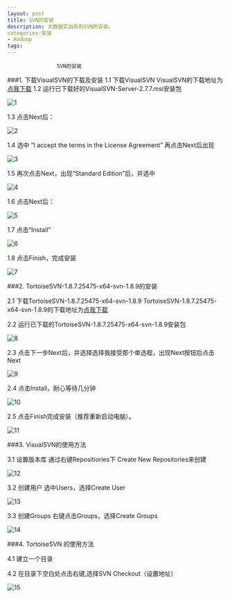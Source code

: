 ```yaml
---
layout: post
title: SVN的安装
description: 大数据实战系列SVN的安装。
categories:安装
- Hadoop 
tags:
---
```

                    SVN的安装

###1. 下载VisualSVN的下载及安装
1.1 下载VisualSVN
VisualSVN的下载地址为[点我下载][1]
1.2 运行已下载好的VisualSVN-Server-2.7.7.msi安装包
	
![1](/image\20140820\1.01.png)

1.3 点击Next后：

![2](/image\20140820\1.02.png)

1.4 选中 ”I accept the terms in the License Agreement” 再点击Next后出现

![3](/image\20140820\1.03.png)

1.5 再次点击Next，出现“Standard Edition”后，并选中

![4](/image\20140820\1.04.png)

1.6 点击Next后：

![5](/image\20140820\1.05.png)

1.7 点击“Install”

![6](/image\20140820\1.06.png)

1.8 点击Finish，完成安装

![7](/image\20140820\1.07.png)



###2. TortoiseSVN-1.8.7.25475-x64-svn-1.8.9的安装

2.1 下载TortoiseSVN-1.8.7.25475-x64-svn-1.8.9
TortoiseSVN-1.8.7.25475-x64-svn-1.8.9的下载地址为[点我下载](2)

2.2 运行已下载的TortoiseSVN-1.8.7.25475-x64-svn-1.8.9安装包

![8](/image\20140820\2.01.png)

2.3 点击下一步Next后，并选择选择我接受那个单选框，出现Next按钮后点击Next

![9](/image\20140820\2.02.png)

2.4 点击Install，耐心等待几分钟

![10](/image\20140820\2.03.png)

2.5 点击Finish完成安装（推荐重新启动电脑）。

![11](/image\20140820\2.04.png)


###3. VisualSVN的使用方法

3.1 设置版本库
通过右键Repositiories下 Create New Repositories来创建

![12](/image\20140820\3.01.png)

3.2 创建用户
选中Users，选择Create User

![13](/image\20140820\3.02.png)

3.3 创建Groups
右键点击Groups，选择Create Groups

![14](/image\20140820\3.03.png)


###4. TortoiseSVN 的使用方法

4.1 建立一个目录

4.2 在目录下空白处点击右键,选择SVN Checkout（设置地址）

![15](/image\20140820\3.04.png)



[1]: http://download.csdn.net/download/wds1181977/7611803
[2]: http://download.csdn.net/detail/mysky2008/7514457